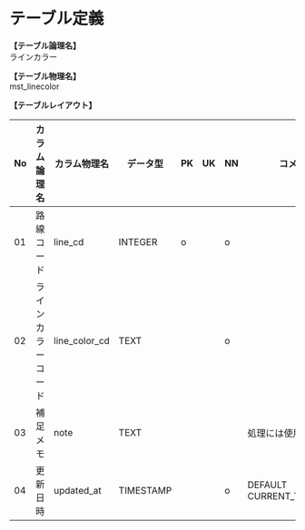 # テーブル定義

**【テーブル論理名】**  
ラインカラー

**【テーブル物理名】**  
mst_linecolor

**【テーブルレイアウト】**  

| No  |    カラム論理名    | カラム物理名  | データ型  | PK  | UK  | NN  |         コメント          |
| --- | ------------------ | ------------- | --------- | --- | --- | --- | ------------------------- |
| 01  | 路線コード         | line_cd       | INTEGER   | o   |     | o   |                           |
| 02  | ラインカラーコード | line_color_cd | TEXT      |     |     | o   |                           |
| 03  | 補足メモ           | note          | TEXT      |     |     |     | 処理には使用しない        |
| 04  | 更新日時           | updated_at    | TIMESTAMP |     |     | o   | DEFAULT CURRENT_TIMESTAMP |

